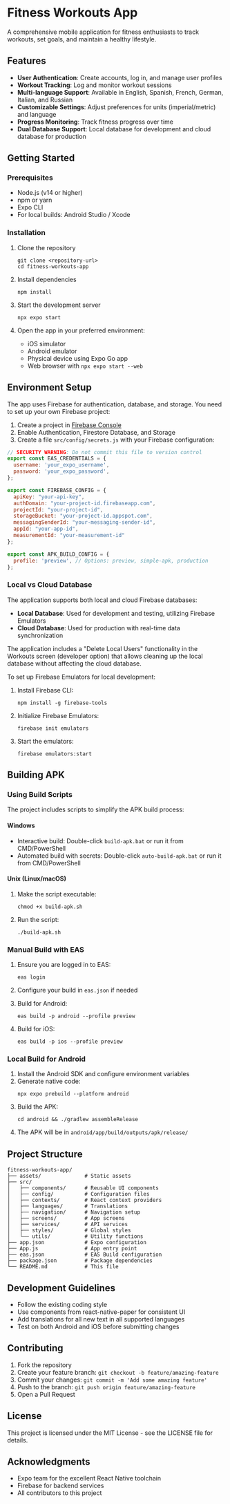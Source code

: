 # Fitness Workouts App

A comprehensive mobile application for fitness enthusiasts to track workouts, set goals, and maintain a healthy lifestyle.

## Features

- **User Authentication**: Create accounts, log in, and manage user profiles
- **Workout Tracking**: Log and monitor workout sessions
- **Multi-language Support**: Available in English, Spanish, French, German, Italian, and Russian
- **Customizable Settings**: Adjust preferences for units (imperial/metric) and language
- **Progress Monitoring**: Track fitness progress over time
- **Dual Database Support**: Local database for development and cloud database for production

## Getting Started

### Prerequisites

- Node.js (v14 or higher)
- npm or yarn
- Expo CLI
- For local builds: Android Studio / Xcode

### Installation

1. Clone the repository
   ```
   git clone <repository-url>
   cd fitness-workouts-app
   ```

2. Install dependencies
   ```
   npm install
   ```

3. Start the development server
   ```
   npx expo start
   ```

4. Open the app in your preferred environment:
   - iOS simulator
   - Android emulator
   - Physical device using Expo Go app
   - Web browser with `npx expo start --web`

## Environment Setup

The app uses Firebase for authentication, database, and storage. You need to set up your own Firebase project:

1. Create a project in [Firebase Console](https://console.firebase.google.com/)
2. Enable Authentication, Firestore Database, and Storage
3. Create a file `src/config/secrets.js` with your Firebase configuration:

```javascript
// SECURITY WARNING: Do not commit this file to version control
export const EAS_CREDENTIALS = {
  username: 'your_expo_username',
  password: 'your_expo_password',
};

export const FIREBASE_CONFIG = {
  apiKey: "your-api-key",
  authDomain: "your-project-id.firebaseapp.com",
  projectId: "your-project-id",
  storageBucket: "your-project-id.appspot.com",
  messagingSenderId: "your-messaging-sender-id",
  appId: "your-app-id",
  measurementId: "your-measurement-id"
};

export const APK_BUILD_CONFIG = {
  profile: 'preview', // Options: preview, simple-apk, production
};
```

### Local vs Cloud Database

The application supports both local and cloud Firebase databases:

- **Local Database**: Used for development and testing, utilizing Firebase Emulators
- **Cloud Database**: Used for production with real-time data synchronization

The application includes a "Delete Local Users" functionality in the Workouts screen (developer option) that allows cleaning up the local database without affecting the cloud database.

To set up Firebase Emulators for local development:

1. Install Firebase CLI:
   ```
   npm install -g firebase-tools
   ```

2. Initialize Firebase Emulators:
   ```
   firebase init emulators
   ```

3. Start the emulators:
   ```
   firebase emulators:start
   ```

## Building APK

### Using Build Scripts

The project includes scripts to simplify the APK build process:

#### Windows
- Interactive build: Double-click `build-apk.bat` or run it from CMD/PowerShell
- Automated build with secrets: Double-click `auto-build-apk.bat` or run it from CMD/PowerShell

#### Unix (Linux/macOS)
1. Make the script executable:
   ```
   chmod +x build-apk.sh
   ```

2. Run the script:
   ```
   ./build-apk.sh
   ```

### Manual Build with EAS

1. Ensure you are logged in to EAS:
   ```
   eas login
   ```

2. Configure your build in `eas.json` if needed

3. Build for Android:
   ```
   eas build -p android --profile preview
   ```

4. Build for iOS:
   ```
   eas build -p ios --profile preview
   ```

### Local Build for Android

1. Install the Android SDK and configure environment variables
2. Generate native code:
   ```
   npx expo prebuild --platform android
   ```
3. Build the APK:
   ```
   cd android && ./gradlew assembleRelease
   ```
4. The APK will be in `android/app/build/outputs/apk/release/`

## Project Structure

```
fitness-workouts-app/
├── assets/              # Static assets
├── src/
│   ├── components/      # Reusable UI components
│   ├── config/          # Configuration files
│   ├── contexts/        # React context providers
│   ├── languages/       # Translations
│   ├── navigation/      # Navigation setup
│   ├── screens/         # App screens
│   ├── services/        # API services
│   ├── styles/          # Global styles
│   └── utils/           # Utility functions
├── app.json             # Expo configuration
├── App.js               # App entry point
├── eas.json             # EAS Build configuration
├── package.json         # Package dependencies
└── README.md            # This file
```

## Development Guidelines

- Follow the existing coding style
- Use components from react-native-paper for consistent UI
- Add translations for all new text in all supported languages
- Test on both Android and iOS before submitting changes

## Contributing

1. Fork the repository
2. Create your feature branch: `git checkout -b feature/amazing-feature`
3. Commit your changes: `git commit -m 'Add some amazing feature'`
4. Push to the branch: `git push origin feature/amazing-feature`
5. Open a Pull Request

## License

This project is licensed under the MIT License - see the LICENSE file for details.

## Acknowledgments

- Expo team for the excellent React Native toolchain
- Firebase for backend services
- All contributors to this project